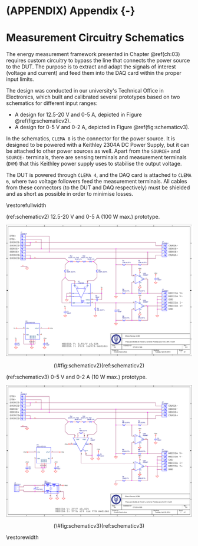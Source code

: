 
# (APPENDIX) Appendix {-}

# Measurement Circuitry Schematics

<span class="newthought">The energy measurement framework</span> presented in Chapter \@ref(ch:03) requires custom circuitry to bypass the line that connects the power source to the DUT. The purpose is to extract and adapt the signals of interest (voltage and current) and feed them into the DAQ card within the proper input limits.

The design was conducted in our university's Technical Office in Electronics, which built and calibrated several prototypes based on two schematics for different input ranges:

- A design for 12.5-20 V and 0-5 A, depicted in Figure \@ref(fig:schematicv2).
- A design for 0-5 V and 0-2 A, depicted in Figure \@ref(fig:schematicv3).

<span class="newthought">In the schematics</span>, `CLEMA 8` is the connector for the power source. It is designed to be powered with a Keithley 2304A DC Power Supply, but it can be attached to other power sources as well. Apart from the `SOURCE+` and `SOURCE-` terminals, there are sensing terminals and measurement terminals (`DVM`) that this Keithley power supply uses to stabilise the output voltage.

The DUT is powered through `CLEMA 4`, and the DAQ card is attached to `CLEMA 6`, where two voltage followers feed the measurement terminals. All cables from these connectors (to the DUT and DAQ respectively) must be shielded and as short as possible in order to minimise losses.

\restorefullwidth

(ref:schematicv2) 12.5-20 V and 0-5 A (100 W max.) prototype.

<div class="figure" style="text-align: center">
<img src="img/03/schematic-v2.png" alt="(ref:schematicv2)" width="859" />
<p class="caption">(\#fig:schematicv2)(ref:schematicv2)</p>
</div>

(ref:schematicv3) 0-5 V and 0-2 A (10 W max.) prototype.

<div class="figure" style="text-align: center">
<img src="img/03/schematic-v3.png" alt="(ref:schematicv3)" width="860" />
<p class="caption">(\#fig:schematicv3)(ref:schematicv3)</p>
</div>

\restorewidth
